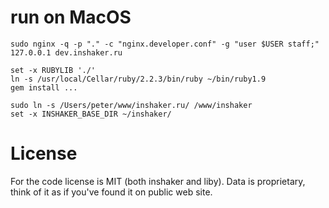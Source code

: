 # run on MacOS

	sudo nginx -q -p "." -c "nginx.developer.conf" -g "user $USER staff;"
	127.0.0.1 dev.inshaker.ru

	set -x RUBYLIB './'
	ln -s /usr/local/Cellar/ruby/2.2.3/bin/ruby ~/bin/ruby1.9
	gem install ...

	sudo ln -s /Users/peter/www/inshaker.ru/ /www/inshaker
	set -x INSHAKER_BASE_DIR ~/inshaker/

# License

For the code license is MIT (both inshaker and liby).
Data is proprietary, think of it as if you've found it on public web site.
